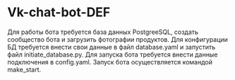 # Vk-chat-bot-DEF

Для работы бота требуется база данных PostgreeSQL, создать сообщество бота и загрузить фотографии продуктов.
Для конфигурации БД требуется внести свои данные в файл database.yaml и запустить файл initiate_database.py.
Для запуска бота требуется внести данные подключения в config.yaml.
Запуск бота осуществляется командой make_start.
